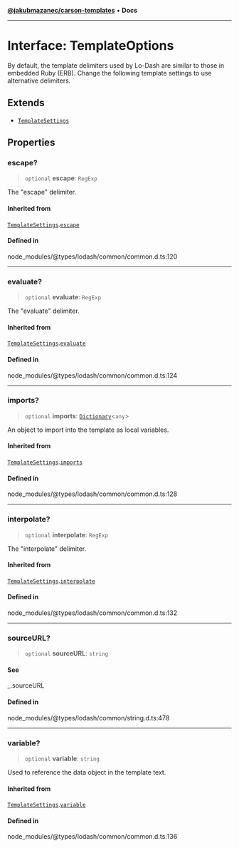 [**@jakubmazanec/carson-templates**](../../../README.md) • **Docs**

---

# Interface: TemplateOptions

By default, the template delimiters used by Lo-Dash are similar to those in embedded Ruby (ERB).
Change the following template settings to use alternative delimiters.

## Extends

- [`TemplateSettings`](TemplateSettings.md)

## Properties

### escape?

> `optional` **escape**: `RegExp`

The "escape" delimiter.

#### Inherited from

[`TemplateSettings`](TemplateSettings.md).[`escape`](TemplateSettings.md#escape)

#### Defined in

node_modules/@types/lodash/common/common.d.ts:120

---

### evaluate?

> `optional` **evaluate**: `RegExp`

The "evaluate" delimiter.

#### Inherited from

[`TemplateSettings`](TemplateSettings.md).[`evaluate`](TemplateSettings.md#evaluate)

#### Defined in

node_modules/@types/lodash/common/common.d.ts:124

---

### imports?

> `optional` **imports**: [`Dictionary`](Dictionary.md)\<`any`\>

An object to import into the template as local variables.

#### Inherited from

[`TemplateSettings`](TemplateSettings.md).[`imports`](TemplateSettings.md#imports)

#### Defined in

node_modules/@types/lodash/common/common.d.ts:128

---

### interpolate?

> `optional` **interpolate**: `RegExp`

The "interpolate" delimiter.

#### Inherited from

[`TemplateSettings`](TemplateSettings.md).[`interpolate`](TemplateSettings.md#interpolate)

#### Defined in

node_modules/@types/lodash/common/common.d.ts:132

---

### sourceURL?

> `optional` **sourceURL**: `string`

#### See

\_.sourceURL

#### Defined in

node_modules/@types/lodash/common/string.d.ts:478

---

### variable?

> `optional` **variable**: `string`

Used to reference the data object in the template text.

#### Inherited from

[`TemplateSettings`](TemplateSettings.md).[`variable`](TemplateSettings.md#variable)

#### Defined in

node_modules/@types/lodash/common/common.d.ts:136
